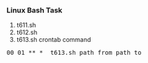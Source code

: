 ### Linux Bash Task

1) t611.sh
2) t612.sh
3) t613.sh
   crontab command
<pre>00 01 ** *  t613.sh path_from path_to</pre>
